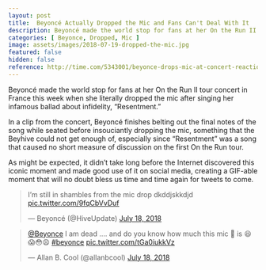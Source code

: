 ```yaml
---
layout: post
title:  Beyoncé Actually Dropped the Mic and Fans Can't Deal With It
description: Beyoncé made the world stop for fans at her On the Run II tour concert when she literally dropped the mic after singing "Resentment"
categories: [ Beyonce, Dropped, Mic ]
image: assets/images/2018-07-19-dropped-the-mic.jpg
featured: false
hidden: false
reference: http://time.com/5343001/beyonce-drops-mic-at-concert-reactions/
---
```

Beyoncé made the world stop for fans at her On the Run II tour concert in France this week when she literally dropped the mic after singing her infamous ballad about infidelity, “Resentment.”

In a clip from the concert, Beyoncé finishes belting out the final notes of the song while seated before insouciantly dropping the mic, something that the Beyhive could not get enough of, especially since “Resentment” was a song that caused no short measure of discussion on the first On the Run tour.

As might be expected, it didn’t take long before the Internet discovered this iconic moment and made good use of it on social media, creating a GIF-able moment that will no doubt bless us time and time again for tweets to come.

<blockquote class="twitter-tweet" data-lang="en"><p lang="en" dir="ltr">I’m still in shambles from the mic drop dkddjskkdjd <a href="https://t.co/9fqCbVvDuf">pic.twitter.com/9fqCbVvDuf</a></p>&mdash; Beyoncé (@HiveUpdate) <a href="https://twitter.com/HiveUpdate/status/1019712312758951936?ref_src=twsrc%5Etfw">July 18, 2018</a></blockquote> <script async src="https://platform.twitter.com/widgets.js" charset="utf-8"></script> 

<blockquote class="twitter-tweet" data-lang="en"><p lang="en" dir="ltr"><a href="https://twitter.com/Beyonce?ref_src=twsrc%5Etfw">@Beyonce</a> I am dead .... and do you know how much this mic 🎤 is 😆😱😳😩 <a href="https://twitter.com/hashtag/beyonce?src=hash&amp;ref_src=twsrc%5Etfw">#beyonce</a> <a href="https://t.co/tGa0iukkVz">pic.twitter.com/tGa0iukkVz</a></p>&mdash; Allan B. Cool (@allanbcool) <a href="https://twitter.com/allanbcool/status/1019528773312471045?ref_src=twsrc%5Etfw">July 18, 2018</a></blockquote> <script async src="https://platform.twitter.com/widgets.js" charset="utf-8"></script> 
